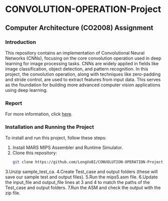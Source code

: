# CONVOLUTION-OPERATION-Project

## Computer Architecture (CO2008) Assignment

### Introduction
This repository contains an implementation of Convolutional Neural Networks (CNNs), focusing on the core convolution operation used in deep learning for image processing tasks. CNNs are widely applied in fields like image classification, object detection, and pattern recognition. In this project, the convolution operation, along with techniques like zero-padding and stride control, are used to extract features from input data. This serves as the foundation for building more advanced computer vision applications using deep learning.

### Report
For more information, click [here](#).

### Installation and Running the Project
To install and run this project, follow these steps:

1. Install MARS MIPS Assembler and Runtime Simulator.
2. Clone this repository:
   ```sh
   git clone https://github.com/LongVoBI/CONVOLUTION-OPERATION-Project.git
3.Unzip sample_test_ca.
4.Create Test_case and output folders (these will save our sample test and output files).
5.Run the mips5.asm file.
6.Update the input_file and output_file lines at 3 and 4 to match the paths of the Test_case and output folders.
7.Run the ASM and check the output with the zip file.
